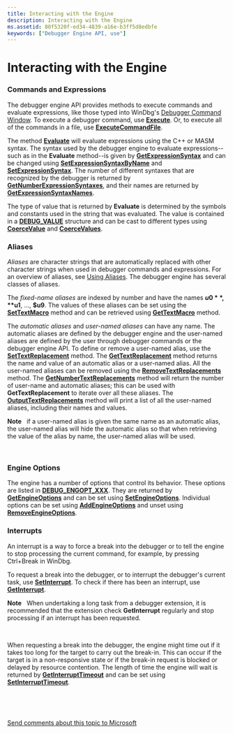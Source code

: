```yaml
---
title: Interacting with the Engine
description: Interacting with the Engine
ms.assetid: 80f5320f-ed34-4839-a16e-b3ff5d8edbfe
keywords: ["Debugger Engine API, use"]
---
```


# Interacting with the Engine


### <span id="commands_and_expressions"></span><span id="COMMANDS_AND_EXPRESSIONS"></span>Commands and Expressions

The debugger engine API provides methods to execute commands and evaluate expressions, like those typed into WinDbg's [Debugger Command Window](the-debugger-command-window.md). To execute a debugger command, use [**Execute**](https://msdn.microsoft.com/library/windows/hardware/ff543208). Or, to execute all of the commands in a file, use [**ExecuteCommandFile**](https://msdn.microsoft.com/library/windows/hardware/ff543215).

The method [**Evaluate**](https://msdn.microsoft.com/library/windows/hardware/ff543046) will evaluate expressions using the C++ or MASM syntax. The syntax used by the debugger engine to evaluate expressions--such as in the **Evaluate** method--is given by [**GetExpressionSyntax**](https://msdn.microsoft.com/library/windows/hardware/ff546701) and can be changed using [**SetExpressionSyntaxByName**](https://msdn.microsoft.com/library/windows/hardware/ff556697) and [**SetExpressionSyntax**](https://msdn.microsoft.com/library/windows/hardware/ff556696). The number of different syntaxes that are recognized by the debugger is returned by [**GetNumberExpressionSyntaxes**](https://msdn.microsoft.com/library/windows/hardware/ff547913), and their names are returned by [**GetExpressionSyntaxNames**](https://msdn.microsoft.com/library/windows/hardware/ff546708).

The type of value that is returned by **Evaluate** is determined by the symbols and constants used in the string that was evaluated. The value is contained in a [**DEBUG\_VALUE**](https://msdn.microsoft.com/library/windows/hardware/ff541719) structure and can be cast to different types using [**CoerceValue**](https://msdn.microsoft.com/library/windows/hardware/ff539158) and [**CoerceValues**](https://msdn.microsoft.com/library/windows/hardware/ff539162).

### <span id="aliases"></span><span id="ALIASES"></span>Aliases

*Aliases* are character strings that are automatically replaced with other character strings when used in debugger commands and expressions. For an overview of aliases, see [Using Aliases](using-aliases.md). The debugger engine has several classes of aliases.

The *fixed-name aliases* are indexed by number and have the names **$u0**, **$u1**, ..., **$u9**. The values of these aliases can be set using the [**SetTextMacro**](https://msdn.microsoft.com/library/windows/hardware/ff556809) method and can be retrieved using [**GetTextMacro**](https://msdn.microsoft.com/library/windows/hardware/ff549270) method.

The *automatic aliases* and *user-named aliases* can have any name. The automatic aliases are defined by the debugger engine and the user-named aliases are defined by the user through debugger commands or the debugger engine API. To define or remove a user-named alias, use the [**SetTextReplacement**](https://msdn.microsoft.com/library/windows/hardware/ff556818) method. The [**GetTextReplacement**](https://msdn.microsoft.com/library/windows/hardware/ff549280) method returns the name and value of an automatic alias or a user-named alias. All the user-named aliases can be removed using the [**RemoveTextReplacements**](https://msdn.microsoft.com/library/windows/hardware/ff554548) method. The [**GetNumberTextReplacements**](https://msdn.microsoft.com/library/windows/hardware/ff547988) method will return the number of user-name and automatic aliases; this can be used with **GetTextReplacement** to iterate over all these aliases. The [**OutputTextReplacements**](https://msdn.microsoft.com/library/windows/hardware/ff553268) method will print a list of all the user-named aliases, including their names and values.

**Note**   if a user-named alias is given the same name as an automatic alias, the user-named alias will hide the automatic alias so that when retrieving the value of the alias by name, the user-named alias will be used.

 

### <span id="engine_options"></span><span id="ENGINE_OPTIONS"></span>Engine Options

The engine has a number of options that control its behavior. These options are listed in [**DEBUG\_ENGOPT\_XXX**](https://msdn.microsoft.com/library/windows/hardware/ff541475). They are returned by [**GetEngineOptions**](https://msdn.microsoft.com/library/windows/hardware/ff546598) and can be set using [**SetEngineOptions**](https://msdn.microsoft.com/library/windows/hardware/ff556670). Individual options can be set using [**AddEngineOptions**](https://msdn.microsoft.com/library/windows/hardware/ff537884) and unset using [**RemoveEngineOptions**](https://msdn.microsoft.com/library/windows/hardware/ff554491).

### <span id="interrupts"></span><span id="INTERRUPTS"></span>Interrupts

An interrupt is a way to force a break into the debugger or to tell the engine to stop processing the current command, for example, by pressing Ctrl+Break in WinDbg.

To request a break into the debugger, or to interrupt the debugger's current task, use [**SetInterrupt**](https://msdn.microsoft.com/library/windows/hardware/ff556722). To check if there has been an interrupt, use [**GetInterrupt**](https://msdn.microsoft.com/library/windows/hardware/ff546944).

**Note**   When undertaking a long task from a debugger extension, it is recommended that the extension check **GetInterrupt** regularly and stop processing if an interrupt has been requested.

 

When requesting a break into the debugger, the engine might time out if it takes too long for the target to carry out the break-in. This can occur if the target is in a non-responsive state or if the break-in request is blocked or delayed by resource contention. The length of time the engine will wait is returned by [**GetInterruptTimeout**](https://msdn.microsoft.com/library/windows/hardware/ff546955) and can be set using [**SetInterruptTimeout**](https://msdn.microsoft.com/library/windows/hardware/ff556725).

 

 

[Send comments about this topic to Microsoft](mailto:wsddocfb@microsoft.com?subject=Documentation%20feedback%20[debugger\debugger]:%20Interacting%20with%20the%20Engine%20%20RELEASE:%20%284/24/2017%29&body=%0A%0APRIVACY%20STATEMENT%0A%0AWe%20use%20your%20feedback%20to%20improve%20the%20documentation.%20We%20don't%20use%20your%20email%20address%20for%20any%20other%20purpose,%20and%20we'll%20remove%20your%20email%20address%20from%20our%20system%20after%20the%20issue%20that%20you're%20reporting%20is%20fixed.%20While%20we're%20working%20to%20fix%20this%20issue,%20we%20might%20send%20you%20an%20email%20message%20to%20ask%20for%20more%20info.%20Later,%20we%20might%20also%20send%20you%20an%20email%20message%20to%20let%20you%20know%20that%20we've%20addressed%20your%20feedback.%0A%0AFor%20more%20info%20about%20Microsoft's%20privacy%20policy,%20see%20http://privacy.microsoft.com/default.aspx. "Send comments about this topic to Microsoft")




